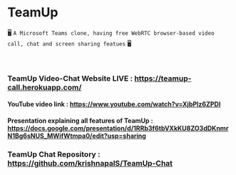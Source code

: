 # TeamUp

 🖥️ `A Microsoft Teams clone, having free WebRTC browser-based video call, chat and screen sharing featues` 🖥️

<br>


### TeamUp Video-Chat Website LIVE : https://teamup-call.herokuapp.com/

#### YouTube video link : https://www.youtube.com/watch?v=XjbPlz6ZPDI


#### Presentation explaining all features of TeamUp : https://docs.google.com/presentation/d/1RRb3f6tbVXkKU8ZO3dDKnmrN1Bg6sNUS_MWifWtmpa0/edit?usp=sharing














### TeamUp Chat Repository : https://github.com/krishnapalS/TeamUp-Chat
